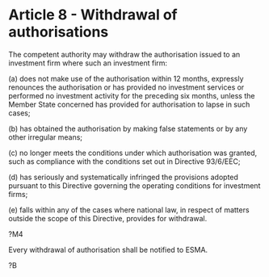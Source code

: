 # Article 8 - Withdrawal of authorisations


The competent authority may withdraw the authorisation issued to an investment firm where such an investment firm:

(a) does not make use of the authorisation within 12 months, expressly renounces the authorisation or has provided no investment services or performed no investment activity for the preceding six months, unless the Member State concerned has provided for authorisation to lapse in such cases;

(b) has obtained the authorisation by making false statements or by any other irregular means;

(c) no longer meets the conditions under which authorisation was granted, such as compliance with the conditions set out in Directive 93/6/EEC;

(d) has seriously and systematically infringed the provisions adopted pursuant to this Directive governing the operating conditions for investment firms;

(e) falls within any of the cases where national law, in respect of matters outside the scope of this Directive, provides for withdrawal.

?M4

Every withdrawal of authorisation shall be notified to ESMA.

?B
